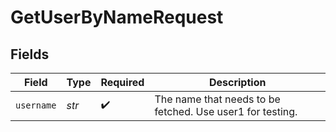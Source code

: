 # GetUserByNameRequest


## Fields

| Field                                                      | Type                                                       | Required                                                   | Description                                                |
| ---------------------------------------------------------- | ---------------------------------------------------------- | ---------------------------------------------------------- | ---------------------------------------------------------- |
| `username`                                                 | *str*                                                      | :heavy_check_mark:                                         | The name that needs to be fetched. Use user1 for testing.  |